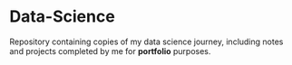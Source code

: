 # Data-Science
Repository containing copies of my data science journey, including notes and projects completed by me for **portfolio** purposes.
